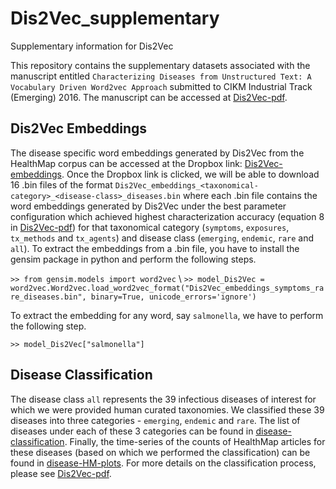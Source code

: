 # Dis2Vec_supplementary
Supplementary information for Dis2Vec

This repository contains the supplementary datasets associated with the manuscript entitled 
``Characterizing Diseases from Unstructured Text: A Vocabulary Driven Word2vec Approach`` submitted 
to CIKM Industrial Track (Emerging) 2016. The manuscript can be accessed at
[Dis2Vec-pdf](https://arxiv.org/pdf/1603.00106.pdf). 

## Dis2Vec Embeddings

The disease specific word embeddings generated by Dis2Vec from the HealthMap
corpus can be accessed at the Dropbox link:
[Dis2Vec-embeddings](https://www.dropbox.com/sh/ztvb9f73ly1ncof/AAAgoFbLaPsLCpZhfkze5OCxa?dl=0).
Once the Dropbox link is clicked, we will be able to download 16 .bin files
of the format ``Dis2Vec_embeddings_<taxonomical-category>_<disease-class>_diseases.bin``
where each .bin file contains the word embeddings generated by Dis2Vec under the best parameter
configuration which achieved highest characterization accuracy (equation 8 in [Dis2Vec-pdf](https://arxiv.org/pdf/1603.00106.pdf)) 
for that taxonomical category (``symptoms``, ``exposures``, ``tx_methods`` and ``tx_agents``) and disease class (``emerging``, ``endemic``, ``rare`` and ``all``).
To extract the embeddings from a .bin file, you have to install the gensim
package in python and perform the following steps.

``>> from gensim.models import word2vec`` \\
``>> model_Dis2Vec = word2vec.Word2vec.load_word2vec_format("Dis2Vec_embeddings_symptoms_rare_diseases.bin", binary=True, unicode_errors='ignore')``

To extract the embedding for any word, say ``salmonella``, we have to perform the following step.

``>> model_Dis2Vec["salmonella"]``




## Disease Classification

The disease class ``all`` represents the 39 infectious diseases of interest for which we were
provided human curated taxonomies. We classified these 39 diseases into three
categories - ``emerging``, ``endemic`` and ``rare``. The list of diseases under each
of these 3 categories can be found in
[disease-classification](./disease_classification/disease_classification.json).
Finally, the time-series of the counts of HealthMap articles for these diseases (based on which we performed the
classification) can be found in
[disease-HM-plots](./disease_classification/disease_HM_plots/). For more
details on the classification process, please see [Dis2Vec-pdf](https://arxiv.org/pdf/1603.00106.pdf). 

